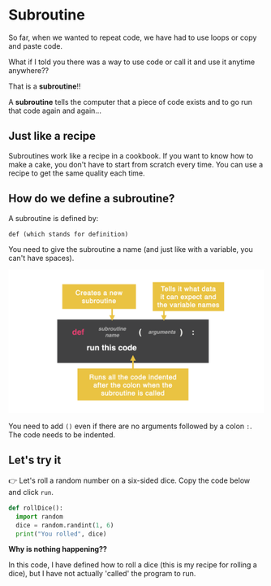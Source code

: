 # Subroutine
So far, when we wanted to repeat code, we have had to use loops or copy and paste code.

What if I told you there was a way to use code or call it and use it anytime anywhere??

That is a **subroutine**!!

A **subroutine** tells the computer that a piece of code exists and to go run that code again and again...

## Just like a recipe

Subroutines work like a recipe in a cookbook. If you want to know how to make a cake, you don't have to start from scratch every time. You can use a recipe to get the same quality each time.

## How do we define a subroutine? 

A subroutine is defined by:

```
def (which stands for definition)
```

You need to give the subroutine a name (and just like with a variable, you can't have spaces).


![](resources/subroutine.001.png)

You need to add `()` even if there are no arguments followed by a colon `:`. The code needs to be indented.

## Let's try it

👉 Let's roll a random number on a six-sided dice. Copy the code below and click `run`. 
```python
def rollDice():
  import random
  dice = random.randint(1, 6)
  print("You rolled", dice)
  ```
**Why is nothing happening??**

In this code, I have defined how to roll a dice (this is my recipe for rolling a dice), but I have not actually 'called' the program to run.

